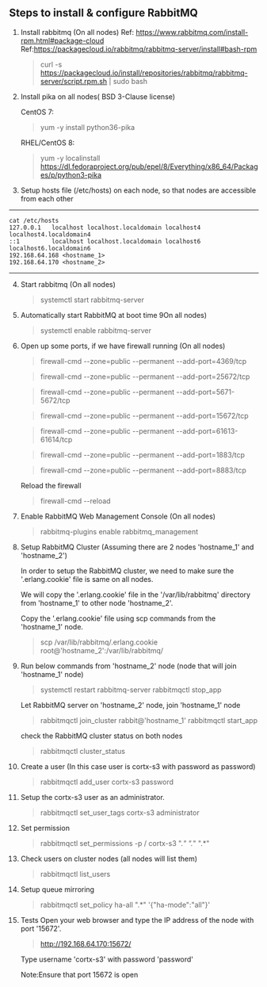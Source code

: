 ## Steps to install & configure RabbitMQ

1) Install rabbitmq (On all nodes)
    Ref: https://www.rabbitmq.com/install-rpm.html#package-cloud
    Ref:https://packagecloud.io/rabbitmq/rabbitmq-server/install#bash-rpm


   >curl -s https://packagecloud.io/install/repositories/rabbitmq/rabbitmq-server/script.rpm.sh | sudo bash

2) Install pika on all nodes( BSD 3-Clause license)

    CentOS 7:
   > yum -y install  python36-pika

    RHEL/CentOS 8:
   > yum -y localinstall https://dl.fedoraproject.org/pub/epel/8/Everything/x86_64/Packages/p/python3-pika

3) Setup hosts file (/etc/hosts) on each node, so that nodes are
   accessible from each other
----
    cat /etc/hosts
    127.0.0.1   localhost localhost.localdomain localhost4 localhost4.localdomain4
    ::1         localhost localhost.localdomain localhost6 localhost6.localdomain6
    192.168.64.168 <hostname_1>
    192.168.64.170 <hostname_2>
----

4) Start rabbitmq (On all nodes)

   >systemctl start rabbitmq-server

5) Automatically start RabbitMQ at boot time 9On all nodes)

   >systemctl enable rabbitmq-server

6) Open up some ports, if we have firewall running (On all nodes)


   >firewall-cmd --zone=public --permanent --add-port=4369/tcp

   >firewall-cmd --zone=public --permanent --add-port=25672/tcp

   >firewall-cmd --zone=public --permanent --add-port=5671-5672/tcp

   >firewall-cmd --zone=public --permanent --add-port=15672/tcp

   >firewall-cmd --zone=public --permanent --add-port=61613-61614/tcp

   >firewall-cmd --zone=public --permanent --add-port=1883/tcp

   >firewall-cmd --zone=public --permanent --add-port=8883/tcp

   Reload the firewall

   >firewall-cmd --reload

7) Enable RabbitMQ Web Management Console (On all nodes)

   >rabbitmq-plugins enable rabbitmq_management

8) Setup RabbitMQ Cluster (Assuming there are 2 nodes 'hostname_1' and 'hostname_2')

    In order to setup the RabbitMQ cluster, we need to make sure the '.erlang.cookie' file is same on all nodes.

    We will copy the '.erlang.cookie' file in the '/var/lib/rabbitmq' directory from 'hostname_1' to other node
    'hostname_2'.


    Copy the '.erlang.cookie' file using scp commands from the 'hostname_1' node.

   >scp /var/lib/rabbitmq/.erlang.cookie root@'hostname_2':/var/lib/rabbitmq/


9) Run below commands from 'hostname_2' node (node that will join 'hostname_1' node)

   >systemctl restart rabbitmq-server
   >rabbitmqctl stop_app

    Let RabbitMQ server on 'hostname_2' node, join 'hostname_1' node

   >rabbitmqctl join_cluster rabbit@'hostname_1'
   >rabbitmqctl start_app

    check the RabbitMQ cluster status on both nodes

   >rabbitmqctl cluster_status


10) Create a user (In this case user is cortx-s3 with password as password)

    >rabbitmqctl add_user cortx-s3 password


11) Setup the cortx-s3 user as an administrator.

    >rabbitmqctl set_user_tags cortx-s3 administrator


11) Set permission

    >rabbitmqctl set_permissions -p / cortx-s3 ".*" ".*" ".*"


12) Check users on cluster nodes (all nodes will list them)
    >rabbitmqctl list_users


13) Setup queue mirroring

    >rabbitmqctl set_policy ha-all ".*" '{"ha-mode":"all"}'


14) Tests
    Open your web browser and type the IP address of the node with port '15672'.

    >http://192.168.64.170:15672/

    Type username 'cortx-s3' with password 'password'

    Note:Ensure that port 15672 is open
